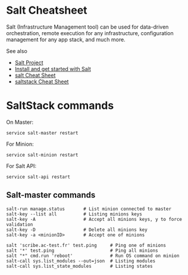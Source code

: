 # Salt Cheatsheet

Salt (Infrastructure Management tool) can be used for data-driven orchestration, remote execution for any infrastructure, configuration management for any app stack, and much more.

See also
- [Salt Project](https://docs.saltproject.io/en/latest/)
- [Install and get started with Salt](https://docs.saltproject.io/en/latest/topics/installation/index.html)
- [salt Cheat Sheet](https://github.com/saltstack/salt/wiki/Cheat-Sheet)
- [saltstack Cheat Sheet](https://github.com/harkx/saltstack-cheatsheet)

# SaltStack commands

On Master:

    service salt-master restart
    
For Minion:

    service salt-minion restart
 
For Salt API:

    service salt-api restart
   

## Salt-master commands

    salt-run manage.status       # List minion connected to master
    salt-key --list all          # Listing minions keys
    salt-key -A                  # Accept all minions keys, y to force validation
    salt-key -D                  # Delete all minions key
    salt-key -a <minionID>       # Accept one of minions
    
    salt 'scribe.ac-test.fr' test.ping     # Ping one of minions
    salt '*' test.ping                     # Ping all minions
    salt "*" cmd.run 'reboot'              # Run OS command on minion
    salt-call sys.list_modules --out=json  # Listing modules
    salt-call sys.list_state_modules       # Listing states

